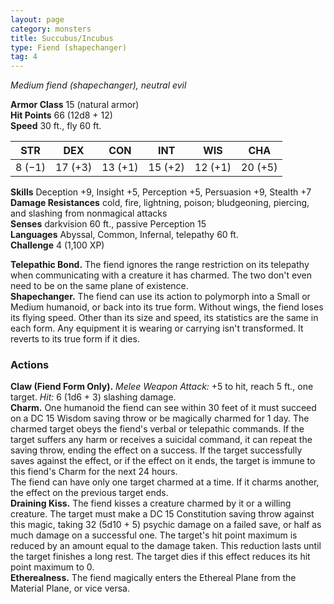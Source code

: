 ```yaml
---
layout: page
category: monsters
title: Succubus/Incubus
type: Fiend (shapechanger)
tag: 4
---
```

_Medium fiend (shapechanger), neutral evil_

**Armor Class** 15 (natural armor)    
**Hit Points** 66 (12d8 + 12)    
**Speed** 30 ft., fly 60 ft. 

| STR     | DEX     | CON     | INT     | WIS     | CHA     |
|---------|---------|---------|---------|---------|---------|
| 8 (−1)  | 17 (+3) | 13 (+1) | 15 (+2) | 12 (+1) | 20 (+5) |

**Skills** Deception +9, Insight +5, Perception +5, Persuasion +9, Stealth +7    
**Damage Resistances** cold, fire, lightning, poison; bludgeoning, piercing, and slashing from nonmagical attacks    
**Senses** darkvision 60 ft., passive Perception 15    
**Languages** Abyssal, Common, Infernal, telepathy 60 ft.    
**Challenge** 4 (1,100 XP) 

**Telepathic Bond.** The fiend ignores the range restriction on its telepathy when communicating with a creature it has charmed. The two don't even need to be on the same plane of existence.    
**Shapechanger.** The fiend can use its action to polymorph into a Small or Medium humanoid, or back into its true form. Without wings, the fiend loses its flying speed. Other than its size and speed, its statistics are the same in each form. Any equipment it is wearing or carrying isn't transformed. It reverts to its true form if it dies. 

### Actions 
**Claw (Fiend Form Only).** _Melee Weapon Attack:_ +5 to hit, reach 5 ft., one target. _Hit:_ 6 (1d6 + 3) slashing damage.    
**Charm.** One humanoid the fiend can see within 30 feet of it must succeed on a DC 15 Wisdom saving throw or be magically charmed for 1 day. The charmed target obeys the fiend's verbal or telepathic commands. If the target suffers any harm or receives a suicidal command, it can repeat the saving throw, ending the effect on a success. If the target successfully saves against the effect, or if the effect on it ends, the target is immune to this fiend's Charm for the next 24 hours.    
The fiend can have only one target charmed at a time. If it charms another, the effect on the previous target ends.    
**Draining Kiss.** The fiend kisses a creature charmed by it or a willing creature. The target must make a DC 15 Constitution saving throw against this magic, taking 32 (5d10 + 5) psychic damage on a failed save, or half as much damage on a successful one. The target's hit point maximum is reduced by an amount equal to the damage taken. This reduction lasts until the target finishes a long rest. The target dies if this effect reduces its hit point maximum to 0.    
**Etherealness.** The fiend magically enters the Ethereal Plane from the Material Plane, or vice versa.